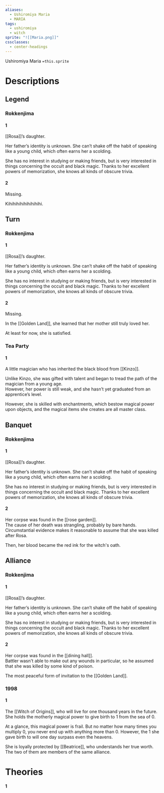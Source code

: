 ```yaml
---
aliases:
  - Ushiromiya Maria
  - MARIA
tags:
  - ushiromiya
  - witch
sprite: "![[Maria.png]]"
cssclasses:
  - center-headings
---
```

Ushiromiya Maria
`=this.sprite`

# Descriptions

## Legend
### Rokkenjima
#### 1
[[Rosa]]’s daughter.

Her father’s identity is unknown. She can’t shake off the habit of speaking like a young child, which often earns her a scolding.

She has no interest in studying or making friends, but is very interested in things concerning the occult and black magic. Thanks to her excellent powers of memorization, she knows all kinds of obscure trivia.
#### 2
Missing.

Kihihihihihihihihihi.
## Turn
### Rokkenjima
#### 1
[[Rosa]]’s daughter.

Her father’s identity is unknown. She can’t shake off the habit of speaking like a young child, which often earns her a scolding.

She has no interest in studying or making friends, but is very interested in things concerning the occult and black magic. Thanks to her excellent powers of memorization, she knows all kinds of obscure trivia.
#### 2
Missing.  

In the [[Golden Land]], she learned that her mother still truly loved her.  

At least for now, she is satisfied.
### Tea Party
#### 1
 A little magician who has inherited the black blood from [[Kinzo]].  

Unlike Kinzo, she was gifted with talent and began to tread the path of the magician from a young age.  
However, her power is still weak, and she hasn’t yet graduated from an apprentice’s level.  

However, she is skilled with enchantments, which bestow magical power upon objects, and the magical items she creates are all master class. 
## Banquet
### Rokkenjima
#### 1
[[Rosa]]’s daughter.

Her father’s identity is unknown. She can’t shake off the habit of speaking like a young child, which often earns her a scolding.

She has no interest in studying or making friends, but is very interested in things concerning the occult and black magic. Thanks to her excellent powers of memorization, she knows all kinds of obscure trivia.
#### 2
Her corpse was found in the [[rose garden]].  
The cause of her death was strangling, probably by bare hands. Circumstantial evidence makes it reasonable to assume that she was killed after Rosa.  

Then, her blood became the red ink for the witch's oath.
## Alliance
### Rokkenjima
#### 1
[[Rosa]]’s daughter.

Her father’s identity is unknown. She can’t shake off the habit of speaking like a young child, which often earns her a scolding.

She has no interest in studying or making friends, but is very interested in things concerning the occult and black magic. Thanks to her excellent powers of memorization, she knows all kinds of obscure trivia.
#### 2
Her corpse was found in the [[dining hall]].  
Battler wasn't able to make out any wounds in particular, so he assumed that she was killed by some kind of poison.  

The most peaceful form of invitation to the [[Golden Land]].
### 1998
#### 1
The [[Witch of Origins]], who will live for one thousand years in the future.
She holds the motherly magical power to give birth to 1 from the sea of 0.

At a glance, this magical power is frail.
But no matter how many times you multiply 0, you never end up with anything more than 0. However, the 1 she gave birth to will one day surpass even the heavens.

She is loyally protected by [[Beatrice]], who understands her true worth.
The two of them are members of the same alliance.
# Theories
#### 1